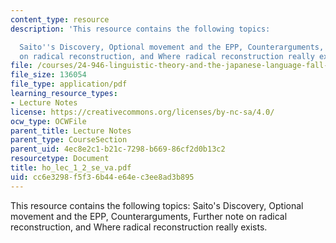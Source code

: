 ```yaml
---
content_type: resource
description: 'This resource contains the following topics:

  Saito''s Discovery, Optional movement and the EPP, Counterarguments, Further note
  on radical reconstruction, and Where radical reconstruction really exists.'
file: /courses/24-946-linguistic-theory-and-the-japanese-language-fall-2004/cc6e3298f5f36b44e64ec3ee8ad3b895_ho_lec_1_2_se_va.pdf
file_size: 136054
file_type: application/pdf
learning_resource_types:
- Lecture Notes
license: https://creativecommons.org/licenses/by-nc-sa/4.0/
ocw_type: OCWFile
parent_title: Lecture Notes
parent_type: CourseSection
parent_uid: 4ec8e2c1-b21c-7298-b669-86cf2d0b13c2
resourcetype: Document
title: ho_lec_1_2_se_va.pdf
uid: cc6e3298-f5f3-6b44-e64e-c3ee8ad3b895
---
```

This resource contains the following topics:
Saito's Discovery, Optional movement and the EPP, Counterarguments, Further note on radical reconstruction, and Where radical reconstruction really exists.